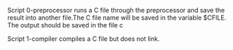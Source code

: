 Script 0-preprocessor runs a C file through the preprocessor and save the result into another file.The C file name will be saved in the variable $CFILE. The output should be saved in the file c

Script 1-compiler compiles a C file but does not link.

